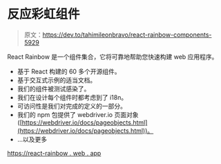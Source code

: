 # 反应彩虹组件

> 原文：<https://dev.to/tahimileonbravo/react-rainbow-components-5929>

React Rainbow 是一个组件集合，它将可靠地帮助您快速构建 web 应用程序。

*   基于 React 构建的 60 多个开源组件。
*   基于交互式示例的适当文档。
*   我们的组件被测试感染了。
*   我们在设计每个组件时都考虑到了 i18n。
*   可访问性是我们对完成的定义的一部分。
*   我们的 npm 包提供了 webdriver.io 页面对象([https://webdriver.io/docs/pageobjects.html](https://webdriver.io/docs/pageobjects.html))。
*   …以及更多

[https://react-rainbow . web . app](https://react-rainbow.web.app)